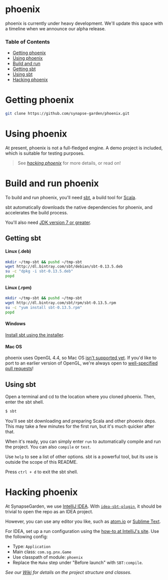 phoenix
=======

phoenix is currently under heavy development.  We'll update this space with a timeline when we announce our alpha release.

### Table of Contents

- [Getting phoenix](#getting-phoenix)
- [Using phoenix](#using-phoenix)
- [Build and run](#build-and-run-phoenix)
 - [Getting sbt](#getting-sbt)
 - [Using sbt](#using-sbt-to-run-phoenix)
- [Hacking phoenix](#hacking-phoenix)

# Getting phoenix

```bash
git clone https://github.com/synapse-garden/phoenix.git
```

# Using phoenix

At present, phoenix is not a full-fledged engine.  A demo project is included, which is suitable for testing purposes.
 > See [_hacking phoenix_](#hacking-phoenix) for more details, or read on!

# Build and run phoenix

To build and run phoenix, you'll need [sbt](http://www.scala-sbt.org/), a build tool for [Scala](http://www.scala-lang.org/).

sbt automatically downloads the native dependencies for phoenix, and accelerates the build process.

You'll also need [JDK version 7 or greater](http://www.oracle.com/technetwork/java/javase/downloads/jdk8-downloads-2133151.html).

## Getting sbt

#### Linux (.deb)
```bash
mkdir ~/tmp-sbt && pushd ~/tmp-sbt
wget http://dl.bintray.com/sbt/debian/sbt-0.13.5.deb
su -c "dpkg -i sbt-0.13.5.deb"
popd
```

#### Linux (.rpm)
```bash
mkdir ~/tmp-sbt && pushd ~/tmp-sbt
wget http://dl.bintray.com/sbt/rpm/sbt-0.13.5.rpm
su -c "yum install sbt-0.13.5.rpm"
popd
```

#### Windows

[Install sbt using the installer](http://dl.bintray.com/sbt/native-packages/sbt/0.13.5/sbt-0.13.5.msi).

#### Mac OS
phoenix uses OpenGL 4.4, so Mac OS [isn't supported yet](https://developer.apple.com/graphicsimaging/opengl/capabilities/).  If you'd like to port to an earlier version of OpenGL, we're always open to [well-specified pull requests](https://github.com/erlang/otp/wiki/Writing-good-commit-messages)!

## Using sbt

Open a terminal and cd to the location where you cloned phoenix.  Then, enter the sbt shell.

```bash
$ sbt
```

You'll see sbt downloading and preparing Scala and other phoenix deps.  This may take a few minutes for the first run, but it's much quicker after that.

When it's ready, you can simply enter `run` to automatically compile and run the project.  You can also `compile` or `test`.

Use `help` to see a list of other options.  sbt is a powerful tool, but its use is outside the scope of this README.

Press `ctrl + d` to exit the sbt shell.

# Hacking phoenix

At SynapseGarden, we use [IntelliJ IDEA](http://www.jetbrains.com/idea/).  With [`idea-sbt-plugin`](http://stackoverflow.com/a/21214699), it should be trivial to open the repo as an IDEA project.

However, you can use any editor you like, such as [atom.io](https://github.com/atom/atom/blob/master/README.md#building) or [Sublime Text](http://sublimetext.com).

For IDEA, set up a run configuration using the [how-to at IntelliJ's site](http://www.jetbrains.com/idea/webhelp/creating-and-editing-run-debug-configurations.html).  Use the following config:

 - Type: `Application`
 - Main class: `com.sg.pnx.Game`
 - Use classpath of module: `phoenix`
 - Replace the `Make` step under "Before launch" with `SBT:compile`.

_See our [Wiki](https://github.com/synapse-garden/phoenix/wiki) for details on the project structure and classes._
